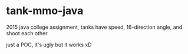 # tank-mmo-java
2015 java college assignment, tanks have speed, 16-direction angle, and shoot each other

just a POC, it's ugly but it works xD
